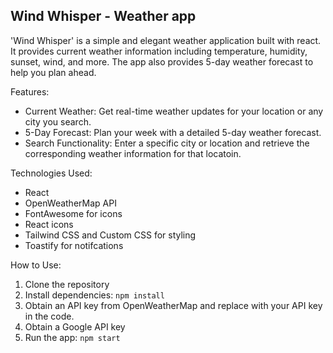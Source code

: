 ## Wind Whisper - Weather app

'Wind Whisper' is a simple and elegant weather application built with react. It provides current weather information including temperature, humidity, sunset, wind, and more. The app also provides 5-day weather forecast to help you plan ahead. 

Features:
- Current Weather: Get real-time weather updates for your location or any city you search.
- 5-Day Forecast: Plan your week with a detailed 5-day weather forecast.
- Search Functionality: Enter a specific city or location and retrieve the corresponding weather information for that locatoin.

Technologies Used:
- React
- OpenWeatherMap API
- FontAwesome for icons
- React icons
- Tailwind CSS and Custom CSS for styling
- Toastify for notifcations

How to Use:
1. Clone the repository
2. Install dependencies: `npm install`
3. Obtain an API key from OpenWeatherMap and replace with your API key in the code.
4. Obtain a Google API key
5. Run the app: `npm start`

